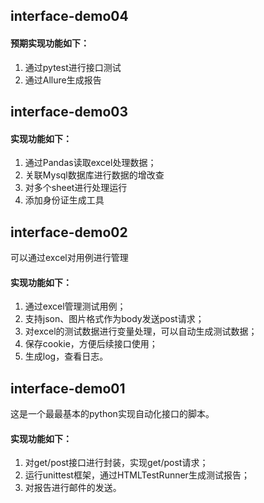 ## interface-demo04
#### 预期实现功能如下：
1. 通过pytest进行接口测试
2. 通过Allure生成报告

## interface-demo03
#### 实现功能如下：
1. 通过Pandas读取excel处理数据；
2. 关联Mysql数据库进行数据的增改查
3. 对多个sheet进行处理运行
4. 添加身份证生成工具

## interface-demo02
可以通过excel对用例进行管理
#### 实现功能如下：
1. 通过excel管理测试用例；
2. 支持json、图片格式作为body发送post请求；
3. 对excel的测试数据进行变量处理，可以自动生成测试数据；
4. 保存cookie，方便后续接口使用；
5. 生成log，查看日志。

## interface-demo01
这是一个最最基本的python实现自动化接口的脚本。
#### 实现功能如下：
1. 对get/post接口进行封装，实现get/post请求；
2. 运行unittest框架，通过HTMLTestRunner生成测试报告；
3. 对报告进行邮件的发送。
